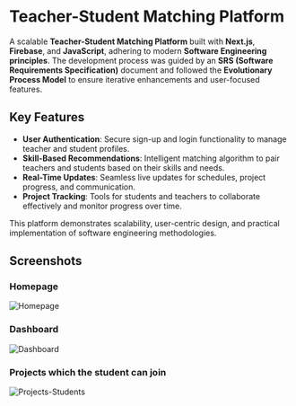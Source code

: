 # Teacher-Student Matching Platform

A scalable **Teacher-Student Matching Platform** built with **Next.js**, **Firebase**, and **JavaScript**, adhering to modern **Software Engineering principles**. The development process was guided by an **SRS (Software Requirements Specification)** document and followed the **Evolutionary Process Model** to ensure iterative enhancements and user-focused features.

## Key Features
- **User Authentication**: Secure sign-up and login functionality to manage teacher and student profiles.
- **Skill-Based Recommendations**: Intelligent matching algorithm to pair teachers and students based on their skills and needs.
- **Real-Time Updates**: Seamless live updates for schedules, project progress, and communication.
- **Project Tracking**: Tools for students and teachers to collaborate effectively and monitor progress over time.

This platform demonstrates scalability, user-centric design, and practical implementation of software engineering methodologies.

## Screenshots

### Homepage  
![Homepage](https://private-user-images.githubusercontent.com/120211241/396173437-568afaa8-c552-46a2-b34f-baa71ef36509.png?jwt=eyJhbGciOiJIUzI1NiIsInR5cCI6IkpXVCJ9.eyJpc3MiOiJnaXRodWIuY29tIiwiYXVkIjoicmF3LmdpdGh1YnVzZXJjb250ZW50LmNvbSIsImtleSI6ImtleTUiLCJleHAiOjE3MzQzNjYxMTgsIm5iZiI6MTczNDM2NTgxOCwicGF0aCI6Ii8xMjAyMTEyNDEvMzk2MTczNDM3LTU2OGFmYWE4LWM1NTItNDZhMi1iMzRmLWJhYTcxZWYzNjUwOS5wbmc_WC1BbXotQWxnb3JpdGhtPUFXUzQtSE1BQy1TSEEyNTYmWC1BbXotQ3JlZGVudGlhbD1BS0lBVkNPRFlMU0E1M1BRSzRaQSUyRjIwMjQxMjE2JTJGdXMtZWFzdC0xJTJGczMlMkZhd3M0X3JlcXVlc3QmWC1BbXotRGF0ZT0yMDI0MTIxNlQxNjE2NThaJlgtQW16LUV4cGlyZXM9MzAwJlgtQW16LVNpZ25hdHVyZT0wZGI0NDM2MWNiOTNjOWRkZmVmMTcwNzBjM2M1Yjg3NDc4ZjFmZDFhNWY0MTJmNjFjNmNlOGIxOTcxNzNhMWJlJlgtQW16LVNpZ25lZEhlYWRlcnM9aG9zdCJ9.L6fhsVuxZgq76qSO1Q0XmVSOoM2wWPnvky4XGcsdXRk)  

### Dashboard  
![Dashboard](https://private-user-images.githubusercontent.com/120211241/396173504-e463e671-58e1-4342-8994-6b12280ad5d1.png?jwt=eyJhbGciOiJIUzI1NiIsInR5cCI6IkpXVCJ9.eyJpc3MiOiJnaXRodWIuY29tIiwiYXVkIjoicmF3LmdpdGh1YnVzZXJjb250ZW50LmNvbSIsImtleSI6ImtleTUiLCJleHAiOjE3MzQzNjYxMTgsIm5iZiI6MTczNDM2NTgxOCwicGF0aCI6Ii8xMjAyMTEyNDEvMzk2MTczNTA0LWU0NjNlNjcxLTU4ZTEtNDM0Mi04OTk0LTZiMTIyODBhZDVkMS5wbmc_WC1BbXotQWxnb3JpdGhtPUFXUzQtSE1BQy1TSEEyNTYmWC1BbXotQ3JlZGVudGlhbD1BS0lBVkNPRFlMU0E1M1BRSzRaQSUyRjIwMjQxMjE2JTJGdXMtZWFzdC0xJTJGczMlMkZhd3M0X3JlcXVlc3QmWC1BbXotRGF0ZT0yMDI0MTIxNlQxNjE2NThaJlgtQW16LUV4cGlyZXM9MzAwJlgtQW16LVNpZ25hdHVyZT00ODA1NzIzYTFjZTY2NDlhN2U5NmMzYmM1NjU0NjI1ZDQ5YWZjNmM4NThkYWJkZWNiMTg5ZTk3OTNkZTgwMTUyJlgtQW16LVNpZ25lZEhlYWRlcnM9aG9zdCJ9.kfIZCJ7iq78NL7r8uclfoJjB5bovZVnaRC4aw8ulzRE)

### Projects which the student can join
![Projects-Students]()
